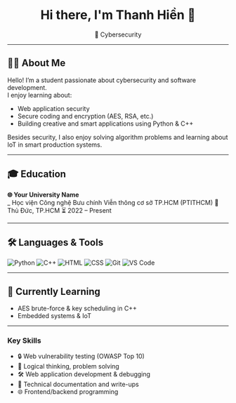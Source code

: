 
<!--
**thanh-hin/thanh-hin** is a ✨ _special_ ✨ repository because its `README.md` (this file) appears on your GitHub profile.

Here are some ideas to get you started:

- 🔭 I’m currently working on ...
- 🌱 I’m currently learning ...
- 👯 I’m looking to collaborate on ...
- 🤔 I’m looking for help with ...
- 💬 Ask me about ...
- 📫 How to reach me: ...
- 😄 Pronouns: ...
- ⚡ Fun fact: ...
-->
<h1 align="center">Hi there, I'm Thanh Hiền 👋</h1>

<p align="center">
  🔐 Cybersecurity 
</p>


---

## 👩‍💻 About Me

Hello! I’m a student passionate about cybersecurity and software development.  
I enjoy learning about:

- Web application security
- Secure coding and encryption (AES, RSA, etc.)
- Building creative and smart applications using Python & C++

Besides security, I also enjoy solving algorithm problems and learning about IoT in smart production systems.

---

## 🎓 Education

**🌐 Your University Name**  
_ Học viện Công nghệ Bưu chính Viễn thông cơ sở TP.HCM (PTITHCM)
📍 Thủ Đức, TP.HCM
⏳ 2022 – Present  


---

## 🛠️ Languages & Tools

![Python](https://img.shields.io/badge/-Python-333?style=flat&logo=python)
![C++](https://img.shields.io/badge/-C++-00599C?style=flat&logo=c%2B%2B&logoColor=white)
![HTML](https://img.shields.io/badge/-HTML5-E34F26?style=flat&logo=html5&logoColor=white)
![CSS](https://img.shields.io/badge/-CSS3-1572B6?style=flat&logo=css3)
![Git](https://img.shields.io/badge/-Git-F05032?style=flat&logo=git)
![VS Code](https://img.shields.io/badge/-VS%20Code-007ACC?style=flat&logo=visual-studio-code)

---

## 🌱 Currently Learning

- AES brute-force & key scheduling in C++
- Embedded systems & IoT

---

### Key Skills

- 🔒 Web vulnerability testing (OWASP Top 10)  
- 🧠 Logical thinking, problem solving  
- 🛠 Web application development & debugging  
- 📄 Technical documentation and write-ups  
- 🌐 Frontend/backend programming
